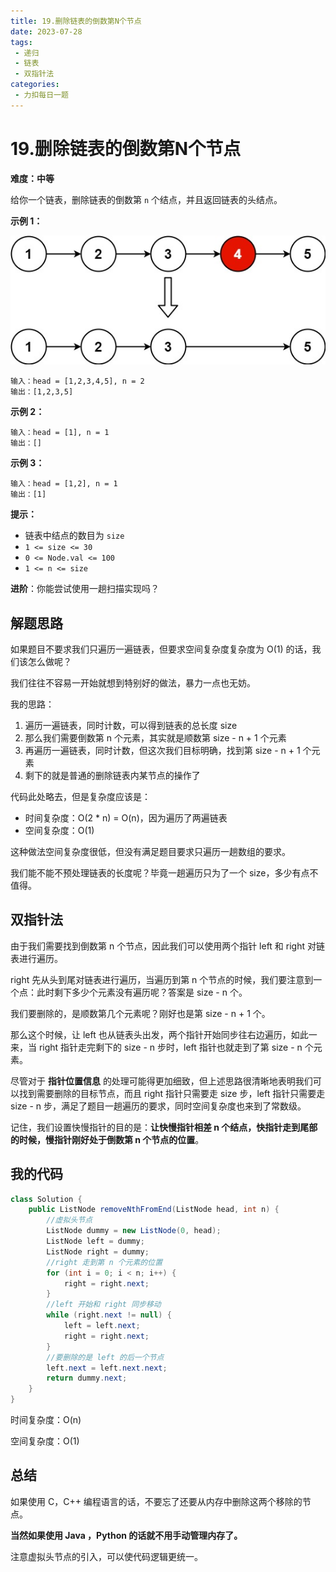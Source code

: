 ```yaml
---
title: 19.删除链表的倒数第N个节点
date: 2023-07-28
tags: 
 - 递归
 - 链表
 - 双指针法
categories:
 - 力扣每日一题
---
```


# 19.删除链表的倒数第N个节点

**难度：中等**

给你一个链表，删除链表的倒数第 `n` 个结点，并且返回链表的头结点。

**示例 1：**

![img](./assets/remove_ex1.jpg)

```
输入：head = [1,2,3,4,5], n = 2
输出：[1,2,3,5]
```

**示例 2：**

```
输入：head = [1], n = 1
输出：[]
```

**示例 3：**

```
输入：head = [1,2], n = 1
输出：[1]
```

**提示：**

- 链表中结点的数目为 `size`
- `1 <= size <= 30`
- `0 <= Node.val <= 100`
- `1 <= n <= size`

**进阶**：你能尝试使用一趟扫描实现吗？

## 解题思路

如果题目不要求我们只遍历一遍链表，但要求空间复杂度复杂度为 O(1) 的话，我们该怎么做呢？

我们往往不容易一开始就想到特别好的做法，暴力一点也无妨。

我的思路：

1. 遍历一遍链表，同时计数，可以得到链表的总长度 size
2. 那么我们需要倒数第 n 个元素，其实就是顺数第 size - n + 1 个元素
3. 再遍历一遍链表，同时计数，但这次我们目标明确，找到第 size - n + 1 个元素
4. 剩下的就是普通的删除链表内某节点的操作了

代码此处略去，但是复杂度应该是：

- 时间复杂度：O(2 * n) = O(n)，因为遍历了两遍链表
- 空间复杂度：O(1)

这种做法空间复杂度很低，但没有满足题目要求只遍历一趟数组的要求。

我们能不能不预处理链表的长度呢？毕竟一趟遍历只为了一个 size，多少有点不值得。

## 双指针法

由于我们需要找到倒数第 n 个节点，因此我们可以使用两个指针 left 和 right 对链表进行遍历。

right 先从头到尾对链表进行遍历，当遍历到第 n 个节点的时候，我们要注意到一个点：此时剩下多少个元素没有遍历呢？答案是 size - n 个。

我们要删除的，是顺数第几个元素呢？刚好也是第 size - n + 1 个。

那么这个时候，让 left 也从链表头出发，两个指针开始同步往右边遍历，如此一来，当 right 指针走完剩下的 size - n 步时，left 指针也就走到了第 size - n 个元素。

尽管对于 **指针位置信息** 的处理可能得更加细致，但上述思路很清晰地表明我们可以找到需要删除的目标节点，而且 right 指针只需要走 size 步，left 指针只需要走 size - n 步，满足了题目一趟遍历的要求，同时空间复杂度也来到了常数级。

记住，我们设置快慢指针的目的是：**让快慢指针相差 n 个结点，快指针走到尾部的时候，慢指针刚好处于倒数第 n 个节点的位置**。

## 我的代码

```java
class Solution {
    public ListNode removeNthFromEnd(ListNode head, int n) {
        //虚拟头节点
        ListNode dummy = new ListNode(0, head);
        ListNode left = dummy;
        ListNode right = dummy;
        //right 走到第 n 个元素的位置
        for (int i = 0; i < n; i++) {
            right = right.next;
        }
        //left 开始和 right 同步移动
        while (right.next != null) {
            left = left.next;
            right = right.next;
        }
        //要删除的是 left 的后一个节点
        left.next = left.next.next;
        return dummy.next;
    }
}
```

时间复杂度：O(n)

空间复杂度：O(1)

## 总结

如果使用 C，C++ 编程语言的话，不要忘了还要从内存中删除这两个移除的节点。

**当然如果使用 Java ，Python 的话就不用手动管理内存了。**

注意虚拟头节点的引入，可以使代码逻辑更统一。
